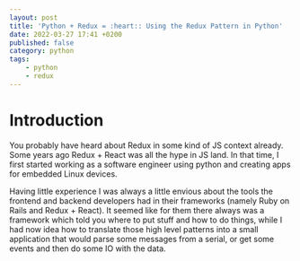 ```yaml
---
layout: post
title: 'Python + Redux = :heart:: Using the Redux Pattern in Python'
date: 2022-03-27 17:41 +0200
published: false
category: python
tags:
    - python
    - redux
---
```

Introduction
============
You probably have heard about Redux in some kind of JS context already. Some years ago Redux + React was all the hype in JS land. In that time, I first started working as a software engineer using python and creating apps for embedded Linux devices.

Having little experience I was always a little envious about the tools the frontend and backend developers had in their frameworks (namely Ruby on Rails and Redux + React).
It seemed like for them there always was a framework which told you where to put stuff and how to do things, while I had now idea how to translate those high level patterns into a small application that would parse some messages from a serial, or get some events and then do some IO with the data.